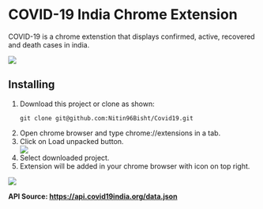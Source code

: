 # COVID-19 India Chrome Extension
COVID-19 is a chrome extenstion that displays confirmed, active, recovered and death cases in india.

<img src="https://i.imgur.com/RECrSLU.png">

## Installing

<ol>
  <li>Download this project or clone as shown:</li>
  

  ```git clone git@github.com:Nitin96Bisht/Covid19.git```

  <li>Open chrome browser and type chrome://extensions in a tab.</li>
  <li>Click on Load unpacked button.</li>
  
  <img src="https://i.imgur.com/XeLjVp3.png">
  
  <li>Select downloaded project.</li>
  <li>Extension will be added in your chrome browser with icon on top right.</li>
</ol>

<img src="https://i.imgur.com/XeLjVp3.png">

<b>API Source:<b> <a href="https://api.covid19india.org/data.json" target="_blank">https://api.covid19india.org/data.json</a>

